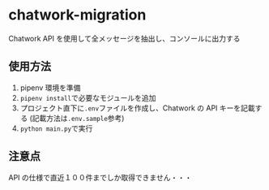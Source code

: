 # chatwork-migration

Chatwork API を使用して全メッセージを抽出し、コンソールに出力する

## 使用方法

1. pipenv 環境を準備
1. `pipenv install`で必要なモジュールを追加
1. プロジェクト直下に`.env`ファイルを作成し、Chatwork の API キーを記載する (記載方法は`.env.sample`参考)
1. `python main.py`で実行

## 注意点

API の仕様で直近１００件までしか取得できません・・・
